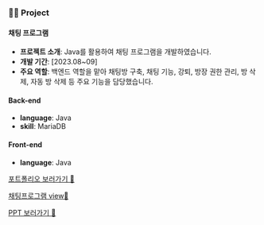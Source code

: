 ### 👨‍💻 Project

#### 채팅 프로그램
- **프로젝트 소개**: Java를 활용하여 채팅 프로그램을 개발하였습니다.
- **개발 기간**: [2023.08~09]
- **주요 역할**: 백엔드 역할을 맡아 채팅방 구축, 채팅 기능, 강퇴, 방장 권한 관리, 방 삭제, 자동 방 삭제 등 주요 기능을 담당했습니다.

#### Back-end
- **language**: Java
- **skill**: MariaDB

#### Front-end
- **language**: Java

[포트폴리오 보러가기 💨](https://github.com/9817kg/portfolio)

[채팅프로그램 view💨](https://github.com/9817kg/chatting/blob/main/assets/137484097/b8206792-7e00-44ca-a26e-18edbf2321a3.png)

[PPT 보러가기 💨](https://docs.google.com/presentation/d/13BepA_d7lHwMD-8gbg_K65ro6FtMsWjkcf3Hipvt10c/edit?pli=1#slide=id.p1)
